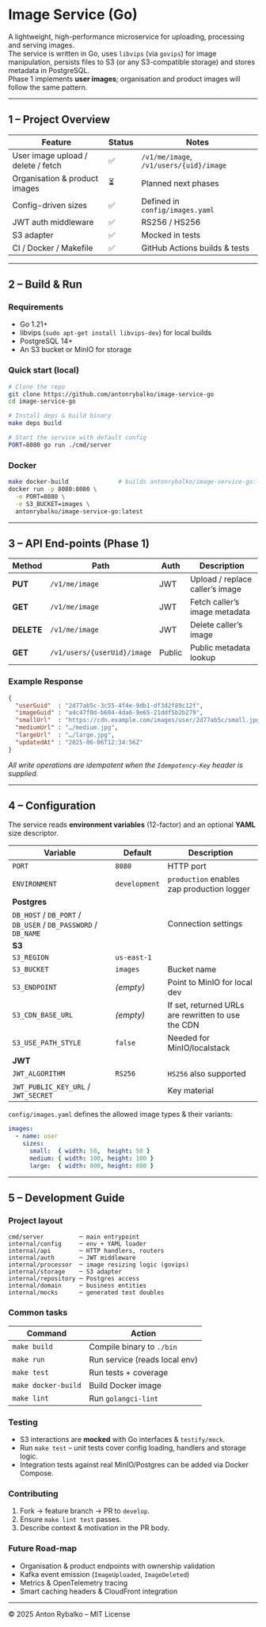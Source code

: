 # Image Service (Go)

A lightweight, high-performance microservice for uploading, processing and serving images.  
The service is written in Go, uses `libvips` (via `govips`) for image manipulation, persists files to S3 (or any S3-compatible storage) and stores metadata in PostgreSQL.  
Phase 1 implements **user images**; organisation and product images will follow the same pattern.

---

## 1 – Project Overview

| Feature | Status | Notes |
|---------|--------|-------|
| User image upload / delete / fetch | ✅ | `/v1/me/image`, `/v1/users/{uid}/image` |
| Organisation & product images | ⏳ | Planned next phases |
| Config-driven sizes | ✅ | Defined in `config/images.yaml` |
| JWT auth middleware | ✅ | RS256 / HS256 |
| S3 adapter | ✅ | Mocked in tests |
| CI / Docker / Makefile | ✅ | GitHub Actions builds & tests |

---

## 2 – Build & Run

### Requirements
* Go 1.21+
* libvips (`sudo apt-get install libvips-dev`) for local builds
* PostgreSQL 14+
* An S3 bucket or MinIO for storage

### Quick start (local)

```bash
# Clone the repo
git clone https://github.com/antonrybalko/image-service-go
cd image-service-go

# Install deps & build binary
make deps build

# Start the service with default config
PORT=8080 go run ./cmd/server
```

### Docker

```bash
make docker-build              # builds antonrybalko/image-service-go:latest
docker run -p 8080:8080 \
  -e PORT=8080 \
  -e S3_BUCKET=images \
  antonrybalko/image-service-go:latest
```

---

## 3 – API End-points (Phase 1)

| Method | Path | Auth | Description |
|--------|------|------|-------------|
| **PUT**  | `/v1/me/image`            | JWT | Upload / replace caller’s image |
| **GET**  | `/v1/me/image`            | JWT | Fetch caller’s image metadata |
| **DELETE** | `/v1/me/image`          | JWT | Delete caller’s image |
| **GET**  | `/v1/users/{userUid}/image` | Public | Public metadata lookup |

### Example Response

```json
{
  "userGuid"  : "2d77ab5c-3c55-4f4e-9db1-df3d2f89c12f",
  "imageGuid" : "a4c47f0d-b604-4da6-9e65-21ddf5b2b279",
  "smallUrl"  : "https://cdn.example.com/images/user/2d77ab5c/small.jpg",
  "mediumUrl" : "…/medium.jpg",
  "largeUrl"  : "…/large.jpg",
  "updatedAt" : "2025-06-06T12:34:56Z"
}
```

*All write operations are idempotent when the `Idempotency-Key` header is supplied.*

---

## 4 – Configuration

The service reads **environment variables** (12-factor) and an optional **YAML** size descriptor.

| Variable | Default | Description |
|----------|---------|-------------|
| `PORT` | `8080` | HTTP port |
| `ENVIRONMENT` | `development` | `production` enables zap production logger |
| **Postgres** |||
| `DB_HOST` / `DB_PORT` / `DB_USER` / `DB_PASSWORD` / `DB_NAME` | | Connection settings |
| **S3** |||
| `S3_REGION` | `us-east-1` | |
| `S3_BUCKET` | `images` | Bucket name |
| `S3_ENDPOINT` | _(empty)_ | Point to MinIO for local dev |
| `S3_CDN_BASE_URL` | _(empty)_ | If set, returned URLs are rewritten to use the CDN |
| `S3_USE_PATH_STYLE` | `false` | Needed for MinIO/localstack |
| **JWT** |||
| `JWT_ALGORITHM` | `RS256` | `HS256` also supported |
| `JWT_PUBLIC_KEY_URL` / `JWT_SECRET` | | Key material |

`config/images.yaml` defines the allowed image types & their variants:

```yaml
images:
  - name: user
    sizes:
      small:  { width: 50,  height: 50 }
      medium: { width: 100, height: 100 }
      large:  { width: 800, height: 800 }
```

---

## 5 – Development Guide

### Project layout

```
cmd/server          ─ main entrypoint
internal/config     ─ env + YAML loader
internal/api        ─ HTTP handlers, routers
internal/auth       ─ JWT middleware
internal/processor  ─ image resizing logic (govips)
internal/storage    ─ S3 adapter
internal/repository ─ Postgres access
internal/domain     ─ business entities
internal/mocks      ─ generated test doubles
```

### Common tasks

| Command | Action |
|---------|--------|
| `make build` | Compile binary to `./bin` |
| `make run` | Run service (reads local env) |
| `make test` | Run tests + coverage |
| `make docker-build` | Build Docker image |
| `make lint` | Run `golangci-lint` |

### Testing

* S3 interactions are **mocked** with Go interfaces & `testify/mock`.
* Run `make test` – unit tests cover config loading, handlers and storage logic.
* Integration tests against real MinIO/Postgres can be added via Docker Compose.

### Contributing

1. Fork → feature branch → PR to `develop`.
2. Ensure `make lint test` passes.
3. Describe context & motivation in the PR body.

### Future Road-map

* Organisation & product endpoints with ownership validation
* Kafka event emission (`ImageUploaded`, `ImageDeleted`)
* Metrics & OpenTelemetry tracing
* Smart caching headers & CloudFront integration

---

© 2025 Anton Rybalko – MIT License
